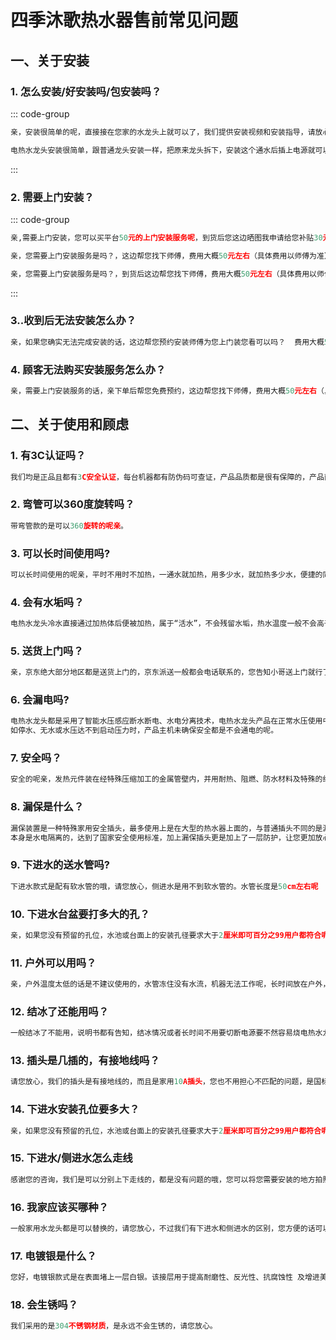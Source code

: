# 四季沐歌热水器售前常见问题

## 一、关于安装

### **1.** 怎么安装/好安装吗/包安装吗？

::: code-group
```c# [接驳式]
亲，安装很简单的呢，直接接在您家的水龙头上就可以了，我们提供安装视频和安装指导，请放心购买哦！
```

```c# [下进水]
电热水龙头安装很简单，跟普通龙头安装一样，把原来龙头拆下，安装这个通水后插上电源就可以使用了（机器带有安装说明书噢）自己就可以安装好的请您放心。
```
:::


### **2.** 需要上门安装？

::: code-group
```python [自营购买前]
亲,需要上门安装，您可以买平台50元的上门安装服务呢，到货后您这边晒图我申请给您补贴30元现金
```
```python [自营购买后]
亲，您需要上门安装服务是吗？，这边帮您找下师傅，费用大概50元左右（具体费用以师傅为准），费用由师傅当面收取，服务由师傅提供，由您与师傅单独交易
```
```python [非自营店]
亲，您需要上门安装服务是吗？，到货后这边帮您找下师傅，费用大概50元左右（具体费用以师傅为准），费用由师傅当面收取，服务由师傅提供，由您与师傅单独交易
```
:::

### **3.**.收到后无法安装怎么办？

```python
亲，如果您确实无法完成安装的话，这边帮您预约安装师傅为您上门装您看可以吗？  费用大概50元左右（具体费用以师傅为准），费用由师傅收取，服务由师傅提供
```


### **4.** 顾客无法购买安装服务怎么办？

```python
亲，需要上门安装服务的话，亲下单后帮您免费预约，这边帮您找下师傅，费用大概50元左右（具体费用以师傅为准），费用由师傅收取，服务由师傅提供
```



## 二、关于使用和顾虑

### **1.** 有3C认证吗？

```python
我们均是正品且都有3C安全认证，每台机器都有防伪码可查证，产品品质都是很有保障的，产品耐用，您可以放心！ 
```

### **2.** 弯管可以360度旋转吗？

```python
带弯管款的是可以360旋转的呢亲。
```

### **3.** 可以长时间使用吗?

```python
可以长时间使用的呢亲，平时不用时不加热，一通水就加热，用多少水，就加热多少水，便捷的同时也非常经济省电的呢
```

### **4.** 会有水垢吗？

```c
电热水龙头冷水直接通过加热体后便被加热，属于“活水”，不会残留水垢，热水温度一般不会高于65C，因而在热水器内部管路内水垢也不易形成，请您放心。
```
### **5.** 送货上门吗？

```python
亲，京东绝大部分地区都是送货上门的，京东派送一般都会电话联系的，您告知小哥送上门就行了呢（特殊乡镇如果京东无法送上门，那可能所有的快递都无法送上门喔）
```


### **6.** 会漏电吗?

```python
电热水龙头都是采用了智能水压感应断水断电、水电分离技术，电热水龙头产品在正常水压使用中有水流通过时，产品才接通电源。
如停水、无水或水压达不到启动压力时，产品主机未确保安全都是不会通电的呢。
```

### **7.** 安全吗？

```python
安全的呢亲，发热元件装在经特殊压缩加工的金属管壁内，并用耐热、阻燃、防水材料及特殊的绝缘材料外部隔离，实现水走水路、电走电路、水电不混合，为消费者提供了有力的安全保障呢
```

### **8.** 漏保是什么？

```python
漏保装置是一种特殊家用安全插头，最多使用上是在大型的热水器上面的，与普通插头不同的是漏保插头有自动跳匝功能，当电压超过一定阈值会自动断电，不过请您放心，我们的产品
本身是水电隔离的，达到了国家安全使用标准，加上漏保插头更是加上了一层防护，让您更加放心。
```

### **9.** 下进水的送水管吗?

```python
下进水款式是配有软水管的哦，请您放心，侧进水是用不到软水管的。水管长度是50cm左右呢
```

### **10.** 下进水台盆要打多大的孔？

```python
亲，如果您没有预留的孔位，水池或台面上的安装孔径要求大于2厘米即可百分之99用户都符合呢。如需台下走线，孔径要求大于3厘米。

```

### **11.** 户外可以用吗？

```python
亲，户外温度太低的话是不建议使用的，水管冻住没有水流，机器无法工作呢，长时间放在户外，使用寿命也会大大缩短
```

### **12.** 结冰了还能用吗？

```python
一般结冰了不能用，说明书都有告知，结冰情况或者长时间不用要切断电源要不然容易烧电热水龙头[结冰水会膨胀，所以不可以安装在可能结冰的地方]
```

### **13.** 插头是几插的，有接地线吗？

```python
请您放心，我们的插头是有接地线的，而且是家用10A插头，您也不用担心不匹配的问题，是国标插头。
```

### **14.** 下进水安装孔位要多大？

```python
亲，如果您没有预留的孔位，水池或台面上的安装孔径要求大于2厘米即可百分之99用户都符合呢。如需台下走线，孔径要求大于3厘米。
```


### **15.** 下进水/侧进水怎么走线

```python
感谢您的咨询，我们是可以分别上下走线的，都是没有问题的哦，您可以将您需要安装的地方拍照给我看一下，我给您选择进水方式。
```

### **16.** 我家应该买哪种？

```python
一般家用水龙头都是可以替换的，请您放心，不过我们有下进水和侧进水的区别，您方便的话可以拍一张照片给我们看一下，我们替您选择您需要的进水款式。
```

### **17.** 电镀银是什么？

```python
您好，电镀银款式是在表面堵上一层白银。该接层用于提高耐磨性、反光性、抗腐蚀性 及增进美观等作用，咱们这边建议买电镀款的呢,使用时间也会更加长久的
```

### **18.** 会生锈吗？

```python
我们采用的是304不锈钢材质，是永远不会生锈的，请您放心。
```






